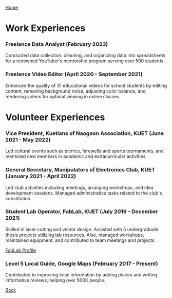 [Home](https://mustahsinfarhan.github.io/)
# Work Experiences
### Freelance Data Analyst (February 2023)

Conducted data collection, cleaning, and organizing data into spreadsheets for a renowned YouTuber’s mentorship program serving over 500 students.


### Freelance Video Editor (April 2020 - September 2021)

Enhanced the quality of 31 educational videos for school students by editing content, removing background noise, adjusting color balance, and rendering videos for optimal viewing in online classes. 



# Volunteer Experiences
### Vice President, Kuetians of Naogaon Association, KUET (June 2021 - May 2022)

Led cultural events such as picnics, farewells and sports tournaments, and mentored new members in academic and extracurricular activities.

### General Secretary, Manipulators of Electronics Club, KUET (January 2021 - April 2022)

Led club activities including meetings, arranging workshops, and idea development sessions. Managed administrative tasks related to the club's constitution. 

### Student Lab Operator, FabLab, KUET (July 2019 - December 2021)

Skilled in laser cutting and vector design. Assisted with 5 undergraduate thesis projects utilizing lab resources. Also, managed workshops, maintained equipment, and contributed to team meetings and projects.

[FabLab Profile](https://www2.kuet.ac.bd/fablab/person/md-mustahsin-farhan-chowdhury/)

### Level 5 Local Guide, Google Maps (February 2017 - Present)

Contributed to improving local information by adding places and writing informative reviews, helping over 500K people.


[Back](https://mustahsinfarhan.github.io/)

